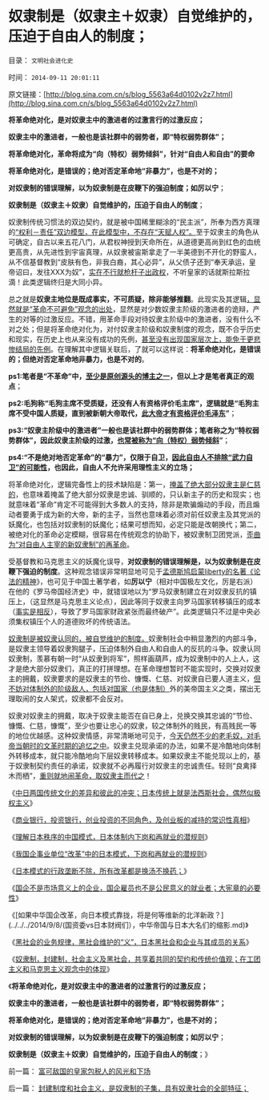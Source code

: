 # 奴隶制是（奴隶主＋奴隶）自觉维护的，压迫于自由人的制度；

目录： `文明社会进化史` 

时间： `2014-09-11 20:01:11` 

原文链接：[http://blog.sina.com.cn/s/blog_5563a64d0102v2z7.html](http://blog.sina.com.cn/s/blog_5563a64d0102v2z7.html)

**将革命绝对化，是对奴隶主中的激进者的过激言行的过激反应；**

**奴隶主中的激进者，一般也是该社群中的弱势者，即“特权弱势群体”；**

**将革命绝对化，革命将成为“向（特权）弱势倾斜”，针对“自由人和自由”的要命**

**将革命绝对化，是错误的；绝对否定革命地“非暴力”，也是不对的；**

**对奴隶制的错误理解，以为奴隶制是在皮鞭下的强迫制度；如厉以宁**；

**奴隶制是（奴隶主＋奴隶）自觉维护的，压迫于自由人的制度**；

奴隶制传统习惯法的双边契约，就是被中国稀里糊涂的“民主派”，所奉为西方真理的[“权利－责任”双边模型，在此模型中，不存在“天赋人权”。](../../../2010/5/15/“权力－权利－义务”模型即奴隶制.md)至于奴隶主的角色从可确定，自古以来五花八门，从君权神授到天命所在，从道德更高尚到红色的血统更高贵，从先进性到宇宙真理，从奴隶被宙斯拿走了一半美德到不开化的野蛮人，从不信基督教到“皮肤有色，非我白裔，其心必异”，从父债子还到“奉天承运，皇帝诏曰，发往XXX为奴”，[实在不行就枪杆子出政权](../../../2012/4/9/公有制社会的道德层次由身份决定.md)，不听皇家的话就斯拉斯拉滴！此类逻辑终归是大同小异。

总之就是**奴隶主地位是既成事实，不可质疑，除非能够推翻**。此现实及其逻辑[，显然就是“革命不可避免”观念的出处](../../../2011/12/4/民主进程的关键在于消除贫民的造反冲动.md)，显然是对少数奴隶主阶级的激进者的诡辩，产生的对等的过激反应。不错，用革命手段对待奴隶主阶级中的激进者，没有什么不对之处；但是将革命绝对化为，对付奴隶主阶级和奴隶制度的观念，既不合乎历史和现实，在历史上也从来没有成功的先例，[甚至没有出现国家层次上，能免于更悲惨结局的先例](../../../2011/12/4/（革命or战争）都将中止民主进程.md)。在理解其中逻辑关联后，了就可以这样说：**将革命绝对化，是错误的；但绝对否定革命地非暴力，也是不对的**。

**ps1:笔者是“不革命”中，[至少是原创源头的博主之一](../../../2009/11/12/小农意识和民主之门.md)，但以上才是笔者真正的观点**；

**ps2:毛狗称“毛狗主席不受质疑，还没有人有资格评价毛主席”，逻辑就是“毛狗主席不受中国人质疑，直到被新朝大帝取代，[此大帝才有资格评价毛泽东](../../../2010/5/24/袁腾飞确实没有资格评价毛主席！散户有胆量赚钱吗？.md)”**；

**ps3:“奴隶主阶级中的激进者”一般也是该社群中的弱势群体；笔者称之为“特权弱势群体”，因此奴隶主阶级的过激，[也常被称为“向（特权）弱势倾斜](../../../2013/5/29/革命是特权阶层中的弱势群体，侵蚀贱民的“边际推进”.md)”**；

**ps4:“不是绝对地否定革命”的“暴力”，仅限于自卫，[因此自由人不排除“武力自卫”的可能性](../../../2012/2/12/革命是不计成本的暴力建构；武力自卫针对革命.md)，也因此，自由人不允许采用理性主义的立场；**

将革命绝对化，逻辑完备性上的技术缺陷是：第一，[掩盖了绝大部分奴隶主是仁慈的](../../../2011/5/5/奴隶主大多数是仁慈的，道德是高尚的.md)，也意味着掩盖了绝大部分奴隶是忠诚、驯顺的，只认新主子的历史和现实；也就意味着“革命”肯定不可能得到大多数人的支持，除非是欺骗煽动的手段，而且煽动者要勇于成为新的大帝，新的主子，当然也意味着必须对前任奴隶主及其党派的妖魔化，也包括对奴隶制的妖魔化；结果可想而知，必定只能是改朝换代；第二，被绝对化的革命必定模糊，很容易在传统观念的协助下，被奴隶制卫团党派，[歪曲为“对自由人主宰的新奴隶制”的再革命](../../../2009/11/12/小农意识的暴力倾向和文革.md)。

受基督教和马克思主义的妖魔化误导，**对奴隶制的错误理解是，以为奴隶制是在皮鞭下强迫的制度**。这种观念错误非常明显地可见于[孟德斯鸠启蒙liberty的名著《论法的精神](../../../2013/9/7/孟德斯鸠《论法的精神》与《人民日报》的专制共识.md)》，也可见于中国土著学者，如**厉以宁**（相对中国极左文化，厉是右派）在他的《罗马帝国经济史》中，就错误地以为“罗马奴隶制建立在对奴隶反抗的镇压上，（这显然是马克思主义论点），因此等同于奴隶主向罗马国家转移镇压的成本（[事实是相反](../../../2014/9/9/罗马帝国及其自治市，包税人，税负痛苦指数的兴衰.md)），导致了罗马国家财政紧张而最终破产”。此类逻辑只不过是中央必须集权镇压个人的道德败坏的传统语法。

[奴隶制是被奴隶认同的，被自觉维护的制度。](../../../2011/12/4/“主权来自人民”是正确的废话.md)奴隶制社会中稍显激烈的内部斗争，是奴隶主领导着奴隶狗腿子，压迫体制外自由人和自由人的反抗的斗争。奴隶认同奴隶制，羡慕有朝一时“从奴隶到将军”，照样画葫芦，成为奴隶制中的人上人，这才是绝大部分奴隶们，真正的打拼理想。在革命理想暂时不能实现时，交换对奴隶主的拥戴，奴隶要求的是奴隶主的节俭、慷慨、仁慈、对奴隶自已要人道主义，[但不妨对体制外的阶级敌人，包括对国家（也是体制）](../../../2014/1/12/侵略定义及指控于美国，日本，和蒙古的“侵略”.md)外的美帝国主义之类，摆出无理取闹的女人架式，奴隶都不会反对。

奴隶对奴隶主的拥戴，取决于奴隶主能否在自已身上，兑换交换其忠诚的“节俭、慷慨、仁慈，慷慨”，至少也要让忠心的奴隶，较之体制外的贱民，有高贱民一等的地位优越感。这种奴隶情感，非常清晰地可见于，[今天仍然不少的老毛奴，对毛帝当朝时的文革时期的追忆之中](../../../2009/8/6/一些可怜人有其可憎之处.md)。奴隶主兑现承诺的办法，如果不是冷酷地向体制外转移成本，就只能冷酷地向下层奴隶转移成本。如果奴隶主不能兑现以上的，基于奴隶制契约责任的承诺，奴隶就不必再履行对奴隶主的忠诚责任。轻则“良禽择木而栖”，[重则就地闹革命，取奴隶主而代之](../../../2012/10/23/“人民主权论”与“极权”君权神授”,可完全统一.md)！

《[中日两国传统文化的差异和彼此的冲突；日本传统上就是法西斯社会，偶然似极权主义](../../../2014/9/2/中日两国传统文化的差异和彼此的冲突.md)》

《[商业银行，投资银行，创业投资的不同角色，及创业板的减持的常识性真相](../../../2014/9/3/日本金融浮现“中国病”，彰显日本金融垄断和财阀经济的现实；.md)》

《[理解日本秩序的中国模式，日本体制内下岗和再就业的潜规则](../../../2014/9/4/日本体制内下岗和再就业的潜规则.md)》

《[我国企事业单位“改革”中的日本模式，下岗和再就业的潜规则](../../../2014/9/5/我国企事业单位“改革”中的日本模式，下岗和再就业的潜规则.md)》

《[日本模式的行政垄断不除，所有改革都是换汤不换药；](../../../2014/9/6/日本模式的行政垄断不除，所有改革都是换汤不换药.md)》

《[国企不是市场意义上的企业，国企雇员也不是公民意义的就业者；大宪章的必要性](../../../2014/9/7/为什么大宪章是任何改革成功的最核心要素？.md)》

《[如果中华国企改革，向日本模式靠拢，将是何等维新的北洋新政？](../../../2014/9/8/(国资委vs日本财阀们），中华帝国与日本大名们的缩影.md)》

《[黑社会的业务规律，黑社会维护的“义”，日本黑社会和企业与其成员的关系](../../../2014/9/9/黑社会的民生特点，黑社会的“义”，日本的黑社会和日本企业.md)》

《[奴隶制，封建制，社会主义及黑社会，共享着共同的契约和传统价值观；在工团主义和马克思主义观念中的体现](../../../2014/9/10/封建制度和社会主义，是奴隶制的子集，具有奴隶社会的全部特征；.md)》

《**将革命绝对化，是对奴隶主中的激进者的过激言行的过激反应；**

**奴隶主中的激进者，一般也是该社群中的弱势者，即“特权弱势群体”；**

**将革命绝对化，是错误的；绝对否定革命地“非暴力”，也是不对的；**

**对奴隶制的错误理解，以为奴隶制是在皮鞭下的强迫制度；如厉以宁**；

**奴隶制是（奴隶主＋奴隶）自觉维护的，压迫于自由人的制度**；》

前一篇： [富可敌国的皇家包税人的风光和下场](../../../2014/9/28/富可敌国的皇家包税人的风光和下场.md)

后一篇： [封建制度和社会主义，是奴隶制的子集，具有奴隶社会的全部特征；](../../../2014/9/10/封建制度和社会主义，是奴隶制的子集，具有奴隶社会的全部特征；.md)

